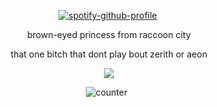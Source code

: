 <div align="center">
  
 [![spotify-github-profile](https://spotify-github-profile.kittinanx.com/api/view?uid=hgkzgh0ufui33p9xwh91jrf7x&cover_image=true&theme=novatorem&show_offline=false&background_color=121212&interchange=false&bar_color=e398af&bar_color_cover=false)](https://github.com/kittinan/spotify-github-profile)‎‎ ‎

 brown-eyed princess from raccoon city
 
 that one bitch that dont play bout zerith or aeon 

![](https://64.media.tumblr.com/b050f3a2d91a1ade5c010ab3b3997af2/3f93215a24f21414-32/s1280x1920/e97ce1e56baa0eb488e59b62bbd480f7fb36ead2.pnj)

‎![counter](https://komarev.com/ghpvc/?username=untildawns&label=ੈ✩‧₊˚&color=e398af&style=plastic") 
‎ 
 ‎



